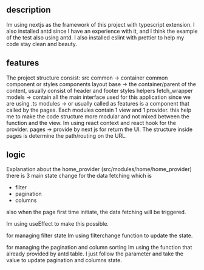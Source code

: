 ## description
Im using nextjs as the framework of this project with typescript extension.
I also installed antd since I have an experience with it, and I think the example of the test also using antd.
I also installed eslint with prettier to help my code stay clean and beauty.

## features
The project structure consist:
src
    common -> container common component or styles
        components
            layout
                base -> the container/parent of the content, usually consist of header and footer
        styles
    helpers 
        fetch_wrapper
    models -> contain all the main interface used for this application since we are using .ts
    modules -> or usually called as features is a component that called by the pages. Each modules contain 1 view and 1 provider.
                this help me to make the code structure more modular and not mixed between the function and the view.
                Im using react context and react hook for the provider.
    pages -> provide by next js for return the UI. The structure inside pages is determine the path/routing on the URL.

## logic
Explanation about the home_provider (src/modules/home/home_provider)
there is 3 main state change for the data fetching which is 
- filter
- pagination
- columns

also when the page first time initiate, the data fetching will be triggered.

Im using useEffect to make this possible.

for managing filter state Im using filterchange function to update the state.

for managing the pagination and column sorting Im using the function that already provided by antd table.
I just follow the parameter and take the value to update pagination and columns state.

